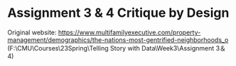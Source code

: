 # Assignment 3 & 4 Critique by Design
Original website: https://www.multifamilyexecutive.com/property-management/demographics/the-nations-most-gentrified-neighborhoods_o
(F:\CMU\Courses\23Spring\Telling Story with Data\Week3\Assignment 3＆4)
